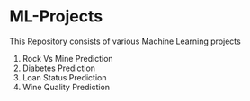 # ML-Projects
This Repository consists of various Machine Learning projects
1. Rock Vs Mine Prediction
2. Diabetes Prediction
3. Loan Status Prediction
4. Wine Quality Prediction 
